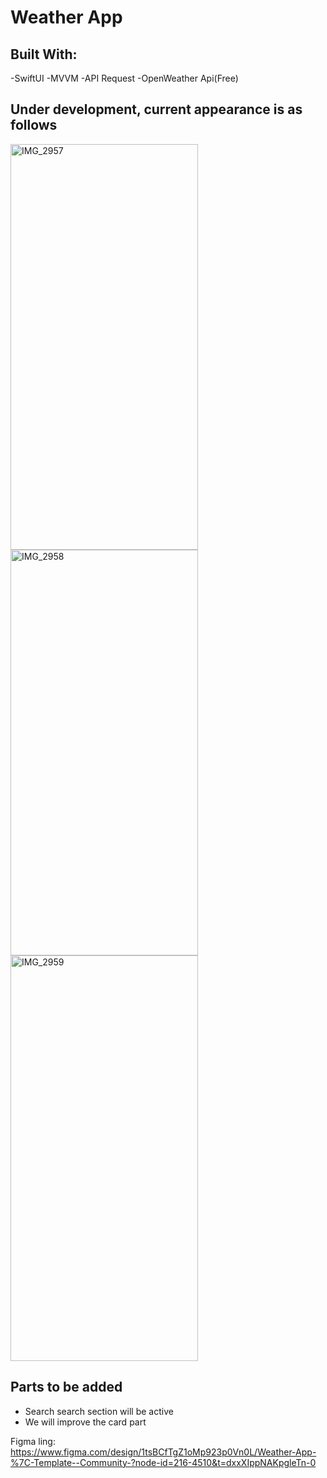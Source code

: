 # Weather App

## Built With:

-SwiftUI 
-MVVM 
-API Request 
-OpenWeather Api(Free)

## Under development, current appearance is as follows

<img width="300" height="649" alt="IMG_2957" src="https://github.com/user-attachments/assets/519258e6-5b02-44ed-8311-8d650fa9ef8d" />
<img width="300" height="649" alt="IMG_2958" src="https://github.com/user-attachments/assets/b1bf2946-5bc1-430c-b076-b7ea8ba9ff4c" />
<img width="300" height="649" alt="IMG_2959" src="https://github.com/user-attachments/assets/2cec1f4f-6ab1-46f0-a1b3-f0eb998208f2" />

## Parts to be added

- Search search section will be active
- We will improve the card part

Figma ling: https://www.figma.com/design/1tsBCfTgZ1oMp923p0Vn0L/Weather-App-%7C-Template--Community-?node-id=216-4510&t=dxxXIppNAKpgleTn-0
